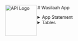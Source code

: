 <p>
<img src="images/logo.png" alt="API Logo" width="100" align="left" />
  # Wasilaah App 
</p>


<details>
<summary>App Statement</summary>

## **App Statement.**

_An application that helps founders of startups.
Who are struggling to get a credit card for their company quickly.
By creating an app, easily document their work-related expenses in their personal card.
So they can increase their awareness of the finances of their business and reduce their manual work.

</details>



<details>
<summary>Tables</summary>

## **Tables.**

1-Session Table 

|        Column       |      TYPE     |     Key
|--------------------:|--------------:|---------------|
|   Sessionid         |     uuid      |      PK       |
|   Title             |    String     |               |
|   Desc              |    String     |               |
|   SpeakerName       |    String     |               |
|   HallNumber        |    String     |               |
|   StartTime         |    String     |               |
|   Endime            |    String     |               |
|   Status            |    String     |               |
|   Location          |    String     |               |


2-Attendee Table 

|        Column       |      TYPE     |     Key
|--------------------:|--------------:|---------------|
|   AttendeeID        |     uuid      |      PK       |
|   FullName          |    String     |               |
|   Email             |    String     |               |



**Relationship table**

3-SessionAttendee Table

|        Column       |      TYPE     |     Key
|--------------------:|--------------:|---------------|
|   AttendeeSessionID |     uuid      |      PK       |
|   AttendeeID        |     uuid      |      FK       |
|   Sessionid         |     uuid      |      FK       |
|   Status            |    String     |               |


</details>
